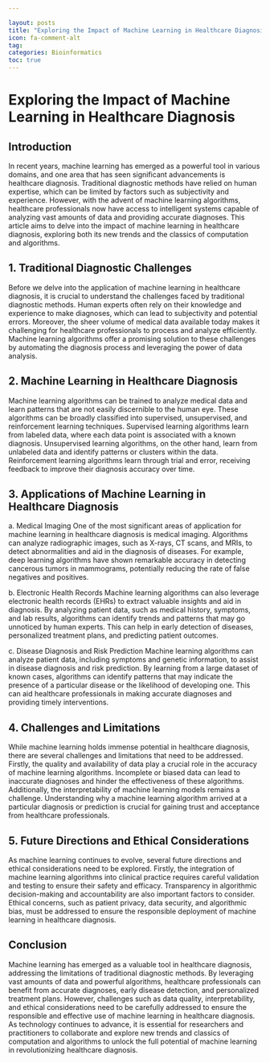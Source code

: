 ```yaml
---

layout: posts
title: "Exploring the Impact of Machine Learning in Healthcare Diagnosis"
icon: fa-comment-alt
tag:
categories: Bioinformatics
toc: true
---
```




# Exploring the Impact of Machine Learning in Healthcare Diagnosis

## Introduction
In recent years, machine learning has emerged as a powerful tool in various domains, and one area that has seen significant advancements is healthcare diagnosis. Traditional diagnostic methods have relied on human expertise, which can be limited by factors such as subjectivity and experience. However, with the advent of machine learning algorithms, healthcare professionals now have access to intelligent systems capable of analyzing vast amounts of data and providing accurate diagnoses. This article aims to delve into the impact of machine learning in healthcare diagnosis, exploring both its new trends and the classics of computation and algorithms.

## 1. Traditional Diagnostic Challenges
Before we delve into the application of machine learning in healthcare diagnosis, it is crucial to understand the challenges faced by traditional diagnostic methods. Human experts often rely on their knowledge and experience to make diagnoses, which can lead to subjectivity and potential errors. Moreover, the sheer volume of medical data available today makes it challenging for healthcare professionals to process and analyze efficiently. Machine learning algorithms offer a promising solution to these challenges by automating the diagnosis process and leveraging the power of data analysis.

## 2. Machine Learning in Healthcare Diagnosis
Machine learning algorithms can be trained to analyze medical data and learn patterns that are not easily discernible to the human eye. These algorithms can be broadly classified into supervised, unsupervised, and reinforcement learning techniques. Supervised learning algorithms learn from labeled data, where each data point is associated with a known diagnosis. Unsupervised learning algorithms, on the other hand, learn from unlabeled data and identify patterns or clusters within the data. Reinforcement learning algorithms learn through trial and error, receiving feedback to improve their diagnosis accuracy over time.

## 3. Applications of Machine Learning in Healthcare Diagnosis
a. Medical Imaging
One of the most significant areas of application for machine learning in healthcare diagnosis is medical imaging. Algorithms can analyze radiographic images, such as X-rays, CT scans, and MRIs, to detect abnormalities and aid in the diagnosis of diseases. For example, deep learning algorithms have shown remarkable accuracy in detecting cancerous tumors in mammograms, potentially reducing the rate of false negatives and positives.

b. Electronic Health Records
Machine learning algorithms can also leverage electronic health records (EHRs) to extract valuable insights and aid in diagnosis. By analyzing patient data, such as medical history, symptoms, and lab results, algorithms can identify trends and patterns that may go unnoticed by human experts. This can help in early detection of diseases, personalized treatment plans, and predicting patient outcomes.

c. Disease Diagnosis and Risk Prediction
Machine learning algorithms can analyze patient data, including symptoms and genetic information, to assist in disease diagnosis and risk prediction. By learning from a large dataset of known cases, algorithms can identify patterns that may indicate the presence of a particular disease or the likelihood of developing one. This can aid healthcare professionals in making accurate diagnoses and providing timely interventions.

## 4. Challenges and Limitations
While machine learning holds immense potential in healthcare diagnosis, there are several challenges and limitations that need to be addressed. Firstly, the quality and availability of data play a crucial role in the accuracy of machine learning algorithms. Incomplete or biased data can lead to inaccurate diagnoses and hinder the effectiveness of these algorithms. Additionally, the interpretability of machine learning models remains a challenge. Understanding why a machine learning algorithm arrived at a particular diagnosis or prediction is crucial for gaining trust and acceptance from healthcare professionals.

## 5. Future Directions and Ethical Considerations
As machine learning continues to evolve, several future directions and ethical considerations need to be explored. Firstly, the integration of machine learning algorithms into clinical practice requires careful validation and testing to ensure their safety and efficacy. Transparency in algorithmic decision-making and accountability are also important factors to consider. Ethical concerns, such as patient privacy, data security, and algorithmic bias, must be addressed to ensure the responsible deployment of machine learning in healthcare diagnosis.

## Conclusion
Machine learning has emerged as a valuable tool in healthcare diagnosis, addressing the limitations of traditional diagnostic methods. By leveraging vast amounts of data and powerful algorithms, healthcare professionals can benefit from accurate diagnoses, early disease detection, and personalized treatment plans. However, challenges such as data quality, interpretability, and ethical considerations need to be carefully addressed to ensure the responsible and effective use of machine learning in healthcare diagnosis. As technology continues to advance, it is essential for researchers and practitioners to collaborate and explore new trends and classics of computation and algorithms to unlock the full potential of machine learning in revolutionizing healthcare diagnosis.